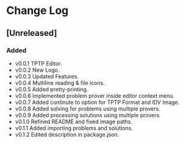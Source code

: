 # Change Log

## [Unreleased]

### Added

- v0.0.1 TPTP Editor.
- v0.0.2 New Logo.
- v0.0.3 Updated Features.
- v0.0.4 Multiline reading & file icons.
- v0.0.5 Added pretty-printing.
- v0.0.6 Implemented problem prover inside editor context menu.
- v0.0.7 Added continute to option for TPTP Format and IDV Image.
- v0.0.8 Added solving for problems using multiple provers.
- v0.0.9 Added processing solutions using multiple provers. 
- v0.1.0 Refined README and fixed image paths.
- v0.1.1 Added importing problems and solutions.
- v0.1.2 Edited description in package.json.
